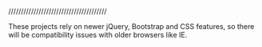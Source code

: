 

///////////////////////////////////////

These projects rely on newer jQuery, Bootstrap and CSS features, so there will be compatibility issues with older browsers like IE.
